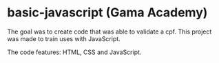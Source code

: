 # basic-javascript (Gama Academy)

The goal was to create code that was able to validate a cpf. This project was made to train uses with JavaScript.

The code features: HTML, CSS and JavaScript.
